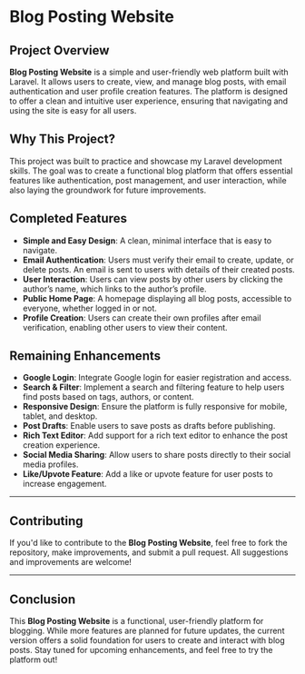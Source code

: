 # Blog Posting Website

## Project Overview

**Blog Posting Website** is a simple and user-friendly web platform built with Laravel. It allows users to create, view, and manage blog posts, with email authentication and user profile creation features. The platform is designed to offer a clean and intuitive user experience, ensuring that navigating and using the site is easy for all users.

## Why This Project?

This project was built to practice and showcase my Laravel development skills. The goal was to create a functional blog platform that offers essential features like authentication, post management, and user interaction, while also laying the groundwork for future improvements.

## Completed Features

- **Simple and Easy Design**: A clean, minimal interface that is easy to navigate.
- **Email Authentication**: Users must verify their email to create, update, or delete posts. An email is sent to users with details of their created posts.
- **User Interaction**: Users can view posts by other users by clicking the author’s name, which links to the author’s profile.
- **Public Home Page**: A homepage displaying all blog posts, accessible to everyone, whether logged in or not.
- **Profile Creation**: Users can create their own profiles after email verification, enabling other users to view their content.

## Remaining Enhancements

- **Google Login**: Integrate Google login for easier registration and access.
- **Search & Filter**: Implement a search and filtering feature to help users find posts based on tags, authors, or content.
- **Responsive Design**: Ensure the platform is fully responsive for mobile, tablet, and desktop.
- **Post Drafts**: Enable users to save posts as drafts before publishing.
- **Rich Text Editor**: Add support for a rich text editor to enhance the post creation experience.
- **Social Media Sharing**: Allow users to share posts directly to their social media profiles.
- **Like/Upvote Feature**: Add a like or upvote feature for user posts to increase engagement.

---

## Contributing

If you'd like to contribute to the **Blog Posting Website**, feel free to fork the repository, make improvements, and submit a pull request. All suggestions and improvements are welcome!

---

## Conclusion

This **Blog Posting Website** is a functional, user-friendly platform for blogging. While more features are planned for future updates, the current version offers a solid foundation for users to create and interact with blog posts. Stay tuned for upcoming enhancements, and feel free to try the platform out!
